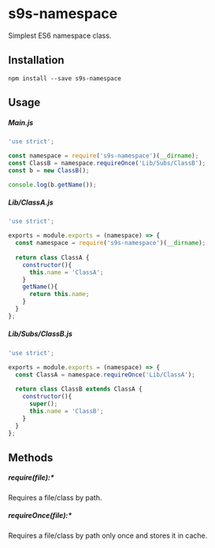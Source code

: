 # s9s-namespace
Simplest ES6 namespace class.

## Installation
```
npm install --save s9s-namespace
```

## Usage
##### Main.js
```javascript
'use strict';

const namespace = require('s9s-namespace')(__dirname);
const ClassB = namespace.requireOnce('Lib/Subs/ClassB');
const b = new ClassB();

console.log(b.getName());
```

##### Lib/ClassA.js
```javascript
'use strict';

exports = module.exports = (namespace) => {
  const namespace = require('s9s-namespace')(__dirname);
  
  return class ClassA {
    constructor(){
      this.name = 'ClassA';
    }
    getName(){
      return this.name;
    }
  }
};
```

##### Lib/Subs/ClassB.js
```javascript
'use strict';

exports = module.exports = (namespace) => {
  const ClassA = namespace.requireOnce('Lib/ClassA');
  
  return class ClassB extends ClassA {
    constructor(){
      super();
      this.name = 'ClassB';
    }
  }
};
```

## Methods
##### require(file):*
Requires a file/class by path.

##### requireOnce(file):*
Requires a file/class by path only once and stores it in cache.
